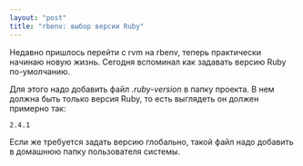 ```yaml
---
layout: "post"
title: "rbenv: выбор версии Ruby"
---
```

Недавно пришлось перейти с rvm на rbenv, теперь практически начинаю новую жизнь. Сегодня вспоминал как задавать версию Ruby по-умолчанию.

Для этого надо добавить файл *.ruby-version* в папку проекта. В нем должна быть только версия Ruby, то есть выглядеть он должен примерно так:

```
2.4.1
```

Если же требуется задать версию глобально, такой файл надо добавить в домашнюю папку пользователя системы.